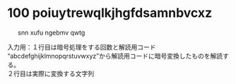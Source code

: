 <h1>100 poiuytrewqlkjhgfdsamnbvcxz</h1>
<ul>snn xufu ngebmv qwtg</ul>
<div>入力用：１行目は暗号処理をする回数と解読用コード</div>
<div>“abcdefghijklmnopqrstuvwxyz”から解読用コードに暗号変換したものを解読する。</div>
<div>２行目は実際に変換する文字列</div>
